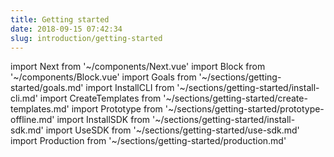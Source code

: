 ```yaml
---
title: Getting started
date: 2018-09-15 07:42:34
slug: introduction/getting-started
---
```

import Next from '~/components/Next.vue'
import Block from '~/components/Block.vue'
import Goals from '~/sections/getting-started/goals.md'
import InstallCLI from '~/sections/getting-started/install-cli.md'
import CreateTemplates from '~/sections/getting-started/create-templates.md'
import Prototype from '~/sections/getting-started/prototype-offline.md'
import InstallSDK from '~/sections/getting-started/install-sdk.md'
import UseSDK from '~/sections/getting-started/use-sdk.md'
import Production from '~/sections/getting-started/production.md'

<Block>
  <Goals/>
</Block>

<Block pretext="step 1">
  <InstallCLI />
</Block>

<Block pretext="step 2">
  <CreateTemplates />
</Block>

<Block pretext="step 3">
  <Prototype />
</Block>

<Block pretext="step 4">
  <InstallSDK />
</Block>

<Block pretext="step 5">
  <UseSDK />
</Block>

<Block pretext="step 6">
  <Production />
</Block>


<Next message="Nice job 🏆. Keep going to learn how to get the best out of templates." to="/reference/templates"/>
